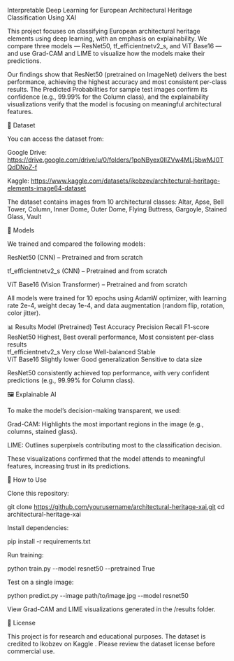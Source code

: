 Interpretable Deep Learning for European Architectural Heritage Classification
 Using XAI

This project focuses on classifying European architectural heritage elements using deep learning, with an emphasis on explainability. We compare three models — ResNet50, tf_efficientnetv2_s, and ViT Base16 — and use Grad-CAM and LIME to visualize how the models make their predictions.

Our findings show that ResNet50 (pretrained on ImageNet) delivers the best performance, achieving the highest accuracy and most consistent per-class results. The Predicted Probabilities for sample test images confirm its confidence (e.g., 99.99% for the Column class), and the explainability visualizations verify that the model is focusing on meaningful architectural features.

📂 Dataset

You can access the dataset from:

Google Drive: https://drive.google.com/drive/u/0/folders/1poNByex0IIZVw4MLj5bwMJ0TQdDNoZ-f

Kaggle: https://www.kaggle.com/datasets/ikobzev/architectural-heritage-elements-image64-dataset

The dataset contains images from 10 architectural classes:
Altar, Apse, Bell Tower, Column, Inner Dome, Outer Dome, Flying Buttress, Gargoyle, Stained Glass, Vault

🧠 Models

We trained and compared the following models:

ResNet50 (CNN) – Pretrained and from scratch

tf_efficientnetv2_s (CNN) – Pretrained and from scratch

ViT Base16 (Vision Transformer) – Pretrained and from scratch

All models were trained for 10 epochs using AdamW optimizer, with learning rate 2e-4, weight decay 1e-4, and data augmentation (random flip, rotation, color jitter).

📊 Results
Model (Pretrained)	Test Accuracy	Precision	Recall	F1-score
ResNet50	Highest, Best overall performance, Most consistent per-class results	
tf_efficientnetv2_s	Very close	Well-balanced	Stable	
ViT Base16	Slightly lower	Good generalization	Sensitive to data size	

ResNet50 consistently achieved top performance, with very confident predictions (e.g., 99.99% for Column class).

🖼️ Explainable AI

To make the model’s decision-making transparent, we used:

Grad-CAM: Highlights the most important regions in the image (e.g., columns, stained glass).

LIME: Outlines superpixels contributing most to the classification decision.

These visualizations confirmed that the model attends to meaningful features, increasing trust in its predictions.

🚀 How to Use

Clone this repository:

git clone https://github.com/yourusername/architectural-heritage-xai.git
cd architectural-heritage-xai


Install dependencies:

pip install -r requirements.txt


Run training:

python train.py --model resnet50 --pretrained True


Test on a single image:

python predict.py --image path/to/image.jpg --model resnet50


View Grad-CAM and LIME visualizations generated in the /results folder.

📜 License

This project is for research and educational purposes. The dataset is credited to Ikobzev on Kaggle
. Please review the dataset license before commercial use.
